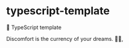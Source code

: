 # typescript-template

🌱 TypeScript template

<!-- INSPIRATIONAL_QUOTE_START -->
Discomfort is the currency of your dreams.
🧑‍💻,
<!-- INSPIRATIONAL_QUOTE_END -->
